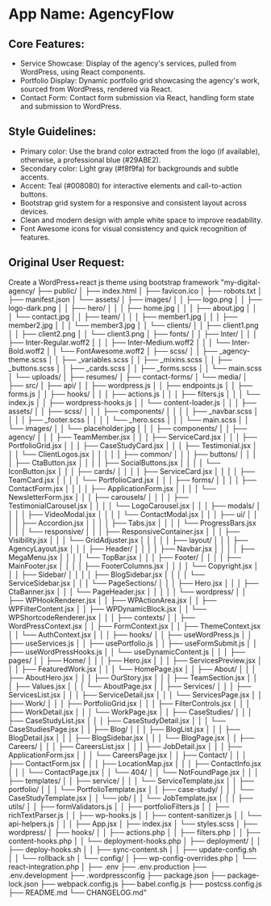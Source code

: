 # **App Name**: AgencyFlow

## Core Features:

- Service Showcase: Display of the agency's services, pulled from WordPress, using React components.
- Portfolio Display: Dynamic portfolio grid showcasing the agency's work, sourced from WordPress, rendered via React.
- Contact Form: Contact form submission via React, handling form state and submission to WordPress.

## Style Guidelines:

- Primary color: Use the brand color extracted from the logo (if available), otherwise, a professional blue (#29ABE2).
- Secondary color: Light gray (#f8f9fa) for backgrounds and subtle accents.
- Accent: Teal (#008080) for interactive elements and call-to-action buttons.
- Bootstrap grid system for a responsive and consistent layout across devices.
- Clean and modern design with ample white space to improve readability.
- Font Awesome icons for visual consistency and quick recognition of features.

## Original User Request:
Create a WordPress+react js theme using bootstrap framework "my-digital-agency/
├── public/
│   ├── index.html
│   ├── favicon.ico
│   ├── robots.txt
│   ├── manifest.json
│   └── assets/
│       ├── images/
│       │   ├── logo.png
│       │   ├── logo-dark.png
│       │   ├── hero/
│       │   │   ├── home.jpg
│       │   │   ├── about.jpg
│       │   │   └── contact.jpg
│       │   ├── team/
│       │   │   ├── member1.jpg
│       │   │   ├── member2.jpg
│       │   │   └── member3.jpg
│       │   └── clients/
│       │       ├── client1.png
│       │       ├── client2.png
│       │       └── client3.png
│       ├── fonts/
│       │   ├── Inter/
│       │   │   ├── Inter-Regular.woff2
│       │   │   ├── Inter-Medium.woff2
│       │   │   └── Inter-Bold.woff2
│       │   └── FontAwesome.woff2
│       ├── scss/
│       │   ├── _agency-theme.scss
│       │   ├── _variables.scss
│       │   ├── _mixins.scss
│       │   ├── _buttons.scss
│       │   ├── _cards.scss
│       │   ├── _forms.scss
│       │   └── main.scss
│       └── uploads/
│           ├── resumes/
│           ├── contact-forms/
│           └── media/
│
├── src/
│   ├── api/
│   │   ├── wordpress.js
│   │   ├── endpoints.js
│   │   ├── forms.js
│   │   ├── hooks/
│   │   │   ├── actions.js
│   │   │   ├── filters.js
│   │   │   └── index.js
│   │   ├── wordpress-hooks.js
│   │   └── content-loader.js
│   │
│   ├── assets/
│   │   ├── scss/
│   │   │   ├── components/
│   │   │   │   ├── _navbar.scss
│   │   │   │   ├── _footer.scss
│   │   │   │   └── _hero.scss
│   │   │   └── main.scss
│   │   └── images/
│   │       └── placeholder.jpg
│   │
│   ├── components/
│   │   ├── agency/
│   │   │   ├── TeamMember.jsx
│   │   │   ├── ServiceCard.jsx
│   │   │   ├── PortfolioGrid.jsx
│   │   │   ├── CaseStudyCard.jsx
│   │   │   ├── Testimonial.jsx
│   │   │   └── ClientLogos.jsx
│   │   │
│   │   ├── common/
│   │   │   ├── buttons/
│   │   │   │   ├── CtaButton.jsx
│   │   │   │   ├── SocialButtons.jsx
│   │   │   │   └── IconButton.jsx
│   │   │   ├── cards/
│   │   │   │   ├── ServiceCard.jsx
│   │   │   │   ├── TeamCard.jsx
│   │   │   │   └── PortfolioCard.jsx
│   │   │   ├── forms/
│   │   │   │   ├── ContactForm.jsx
│   │   │   │   ├── ApplicationForm.jsx
│   │   │   │   └── NewsletterForm.jsx
│   │   │   ├── carousels/
│   │   │   │   ├── TestimonialCarousel.jsx
│   │   │   │   └── LogoCarousel.jsx
│   │   │   ├── modals/
│   │   │   │   ├── VideoModal.jsx
│   │   │   │   └── ContactModal.jsx
│   │   │   ├── ui/
│   │   │   │   ├── Accordion.jsx
│   │   │   │   ├── Tabs.jsx
│   │   │   │   └── ProgressBars.jsx
│   │   │   └── responsive/
│   │   │       ├── ResponsiveContainer.jsx
│   │   │       ├── Visibility.jsx
│   │   │       └── GridAdjuster.jsx
│   │   │
│   │   ├── layout/
│   │   │   ├── AgencyLayout.jsx
│   │   │   ├── Header/
│   │   │   │   ├── Navbar.jsx
│   │   │   │   ├── MegaMenu.jsx
│   │   │   │   └── TopBar.jsx
│   │   │   ├── Footer/
│   │   │   │   ├── MainFooter.jsx
│   │   │   │   ├── FooterColumns.jsx
│   │   │   │   └── Copyright.jsx
│   │   │   ├── Sidebar/
│   │   │   │   ├── BlogSidebar.jsx
│   │   │   │   └── ServiceSidebar.jsx
│   │   │   └── PageSections/
│   │   │       ├── Hero.jsx
│   │   │       ├── CtaBanner.jsx
│   │   │       └── PageHeader.jsx
│   │   │
│   │   └── wordpress/
│   │       ├── WPHookRenderer.jsx
│   │       ├── WPActionArea.jsx
│   │       ├── WPFilterContent.jsx
│   │       ├── WPDynamicBlock.jsx
│   │       └── WPShortcodeRenderer.jsx
│   │
│   ├── contexts/
│   │   ├── WordPressContext.jsx
│   │   ├── FormContext.jsx
│   │   ├── ThemeContext.jsx
│   │   └── AuthContext.jsx
│   │
│   ├── hooks/
│   │   ├── useWordPress.js
│   │   ├── useServices.js
│   │   ├── usePortfolio.js
│   │   ├── useFormSubmit.js
│   │   ├── useWordPressHooks.js
│   │   └── useDynamicContent.js
│   │
│   ├── pages/
│   │   ├── Home/
│   │   │   ├── Hero.jsx
│   │   │   ├── ServicesPreview.jsx
│   │   │   ├── FeaturedWork.jsx
│   │   │   └── HomePage.jsx
│   │   ├── About/
│   │   │   ├── AboutHero.jsx
│   │   │   ├── OurStory.jsx
│   │   │   ├── TeamSection.jsx
│   │   │   ├── Values.jsx
│   │   │   └── AboutPage.jsx
│   │   ├── Services/
│   │   │   ├── ServicesList.jsx
│   │   │   ├── ServiceDetail.jsx
│   │   │   └── ServicesPage.jsx
│   │   ├── Work/
│   │   │   ├── PortfolioGrid.jsx
│   │   │   ├── FilterControls.jsx
│   │   │   ├── WorkDetail.jsx
│   │   │   └── WorkPage.jsx
│   │   ├── CaseStudies/
│   │   │   ├── CaseStudyList.jsx
│   │   │   ├── CaseStudyDetail.jsx
│   │   │   └── CaseStudiesPage.jsx
│   │   ├── Blog/
│   │   │   ├── BlogList.jsx
│   │   │   ├── BlogDetail.jsx
│   │   │   ├── BlogSidebar.jsx
│   │   │   └── BlogPage.jsx
│   │   ├── Careers/
│   │   │   ├── CareersList.jsx
│   │   │   ├── JobDetail.jsx
│   │   │   ├── ApplicationForm.jsx
│   │   │   └── CareersPage.jsx
│   │   ├── Contact/
│   │   │   ├── ContactForm.jsx
│   │   │   ├── LocationMap.jsx
│   │   │   ├── ContactInfo.jsx
│   │   │   └── ContactPage.jsx
│   │   └── 404/
│   │       └── NotFoundPage.jsx
│   │
│   ├── templates/
│   │   ├── service/
│   │   │   └── ServiceTemplate.jsx
│   │   ├── portfolio/
│   │   │   └── PortfolioTemplate.jsx
│   │   ├── case-study/
│   │   │   └── CaseStudyTemplate.jsx
│   │   └── job/
│   │       └── JobTemplate.jsx
│   │
│   ├── utils/
│   │   ├── formValidators.js
│   │   ├── portfolioFilters.js
│   │   ├── richTextParser.js
│   │   ├── wp-hooks.js
│   │   ├── content-sanitizer.js
│   │   └── api-helpers.js
│   │
│   ├── App.jsx
│   ├── index.jsx
│   └── styles.scss
│
├── wordpress/
│   ├── hooks/
│   │   ├── actions.php
│   │   ├── filters.php
│   │   ├── content-hooks.php
│   │   └── deployment-hooks.php
│   ├── deployment/
│   │   ├── deploy-hooks.sh
│   │   ├── sync-content.sh
│   │   ├── update-config.sh
│   │   └── rollback.sh
│   └── config/
│       ├── wp-config-overrides.php
│       └── react-integration.php
│
├── .env
├── .env.production
├── .env.development
├── .wordpressconfig
├── package.json
├── package-lock.json
├── webpack.config.js
├── babel.config.js
├── postcss.config.js
├── README.md
└── CHANGELOG.md"
  